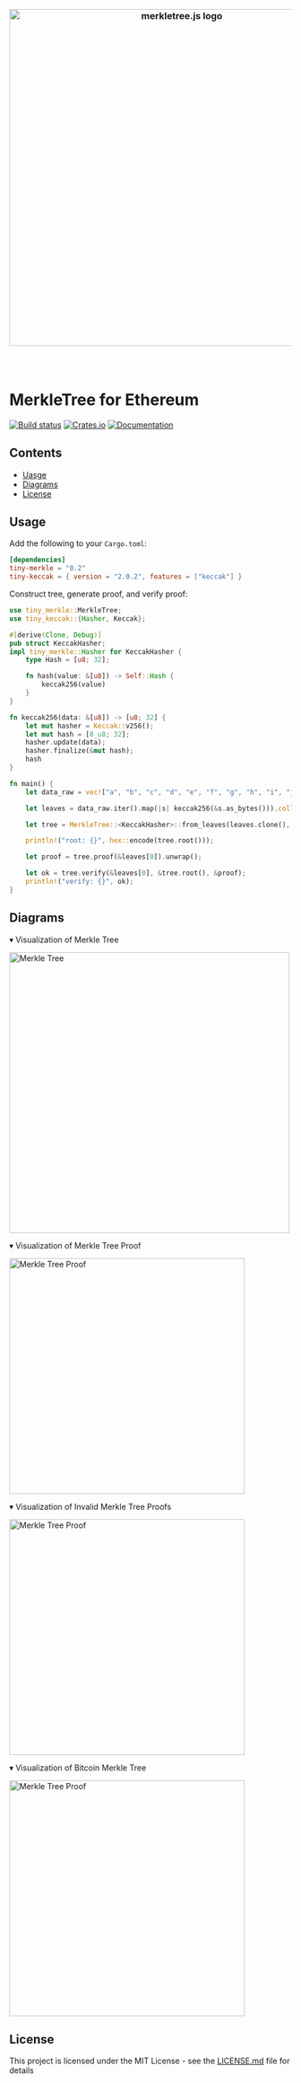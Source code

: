 <h3 align="center">
  <br />
  <img src="https://user-images.githubusercontent.com/4885186/193118010-2a9f5129-6232-42bd-8efe-dfb29753508e.png" alt="merkletree.js logo" width="600" />
  <br />
  <br />
  <br />
</h3>

# MerkleTree for Ethereum
[![Build status](https://github.com/chiaos/merkletree/actions/workflows/CI.yml/badge.svg?branch=main)](https://github.com/chiaos/merkletree/actions/workflows/CI.yml)
[![Crates.io](https://img.shields.io/crates/v/tiny-merkle)](https://crates.io/crates/tiny-merkle)
[![Documentation](https://docs.rs/tiny-merkle/badge.svg)](https://docs.rs/tiny-merkle)


## Contents

- [Uasge](#usage)
- [Diagrams](#diagrams)
- [License](#license)





## Usage

Add the following to your `Cargo.toml`:

```toml
[dependencies]
tiny-merkle = "0.2"
tiny-keccak = { version = "2.0.2", features = ["keccak"] }
```

Construct tree, generate proof, and verify proof:

```rust
use tiny_merkle::MerkleTree;
use tiny_keccak::{Hasher, Keccak};

#[derive(Clone, Debug)]
pub struct KeccakHasher;
impl tiny_merkle::Hasher for KeccakHasher {
	type Hash = [u8; 32];

	fn hash(value: &[u8]) -> Self::Hash {
		keccak256(value)
	}
}

fn keccak256(data: &[u8]) -> [u8; 32] {
	let mut hasher = Keccak::v256();
	let mut hash = [0_u8; 32];
	hasher.update(data);
	hasher.finalize(&mut hash);
	hash
}

fn main() {
	let data_raw = vec!["a", "b", "c", "d", "e", "f", "g", "h", "i", "j"];

	let leaves = data_raw.iter().map(|s| keccak256(&s.as_bytes())).collect::<Vec<_>>();

	let tree = MerkleTree::<KeccakHasher>::from_leaves(leaves.clone(), Some(tiny_merkle::MerkleOptions::default().with_sort(true)));

	println!("root: {}", hex::encode(tree.root()));

	let proof = tree.proof(&leaves[0]).unwrap();

	let ok = tree.verify(&leaves[0], &tree.root(), &proof);
	println!("verify: {}", ok);
}


```


## Diagrams

▾ Visualization of Merkle Tree

<img src="https://user-images.githubusercontent.com/168240/43616375-15330c32-9671-11e8-9057-6e61c312c856.png" alt="Merkle Tree" width="500">

▾ Visualization of Merkle Tree Proof

<img src="https://user-images.githubusercontent.com/168240/204968384-dbd16f5b-415c-4cc6-b993-5bbd7599ec8b.png" alt="Merkle Tree Proof" width="420">

▾ Visualization of Invalid Merkle Tree Proofs

<img src="https://user-images.githubusercontent.com/168240/204968414-fefedb52-d27f-4b14-bf70-e3f96a50b6a3.png" alt="Merkle Tree Proof" width="420">

▾ Visualization of Bitcoin Merkle Tree

<img src="https://user-images.githubusercontent.com/168240/43616417-46d3293e-9671-11e8-81c3-8cdf7f8ddd77.png" alt="Merkle Tree Proof" width="420">



## License

This project is licensed under the MIT License - see the 
[LICENSE.md](./LICENSE.md) file for details